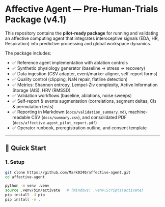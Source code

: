 # Affective Agent — Pre-Human-Trials Package (v4.1)

This repository contains the **pilot-ready package** for running and validating an affective computing agent that integrates interoceptive signals (EDA, HR, Respiration) into predictive processing and global workspace dynamics.

The package includes:
- ✅ Reference agent implementation with ablation controls  
- ✅ Synthetic physiology generator (baseline → stress → recovery)  
- ✅ Data ingestion (CSV adapter, event/marker aligner, self-report forms)  
- ✅ Quality control (clipping, NaN repair, flatline detection)  
- ✅ Metrics: Shannon entropy, Lempel-Ziv complexity, Active Information Storage (AIS), HRV (RMSSD)  
- ✅ Validation workflows (baseline, ablations, noise sweeps)  
- ✅ Self-report & events augmentation (correlations, segment deltas, CIs & permutation tests)  
- ✅ Reporting in Markdown (`docs/validation_summary.md`), machine-readable CSV (`docs/summary.csv`), and consolidated PDF (`docs/affective-agent_pilot_report.pdf`)  
- ✅ Operator runbook, preregistration outline, and consent template  

---

## 🚀 Quick Start

### 1. Setup
```bash
git clone https://github.com/Mark0340/affective-agent.git
cd affective-agent

python -m venv .venv
source .venv/bin/activate   # (Windows: .venv\Scripts\activate)
pip install -U pip
pip install -e .
